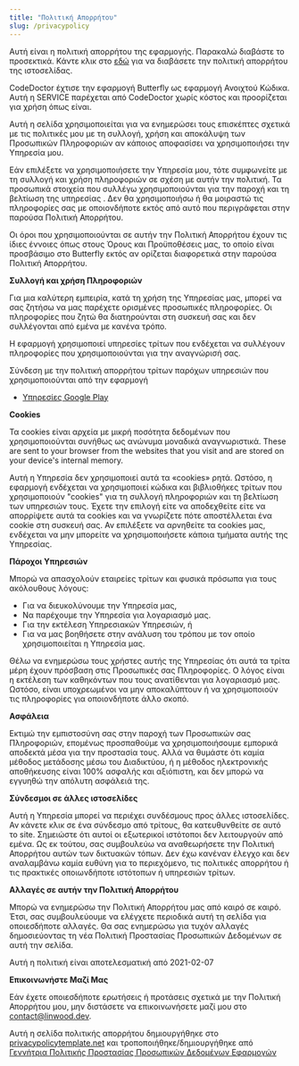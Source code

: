 ```yaml
---
title: "Πολιτική Απορρήτου"
slug: /privacypolicy
---
```


Αυτή είναι η πολιτική απορρήτου της εφαρμογής. Παρακαλώ διαβάστε το προσεκτικά. Κάντε κλικ στο [εδώ](https://go.linwood.dev/privacypolicy) για να διαβάσετε την πολιτική απορρήτου της ιστοσελίδας.

CodeDoctor έχτισε την εφαρμογή Butterfly ως εφαρμογή Ανοιχτού Κώδικα. Αυτή η SERVICE παρέχεται από CodeDoctor χωρίς κόστος και προορίζεται για χρήση όπως είναι.

Αυτή η σελίδα χρησιμοποιείται για να ενημερώσει τους επισκέπτες σχετικά με τις πολιτικές μου με τη συλλογή, χρήση και αποκάλυψη των Προσωπικών Πληροφοριών αν κάποιος αποφασίσει να χρησιμοποιήσει την Υπηρεσία μου.

Εάν επιλέξετε να χρησιμοποιήσετε την Υπηρεσία μου, τότε συμφωνείτε με τη συλλογή και χρήση πληροφοριών σε σχέση με αυτήν την πολιτική. Τα προσωπικά στοιχεία που συλλέγω χρησιμοποιούνται για την παροχή και τη βελτίωση της υπηρεσίας . Δεν θα χρησιμοποιήσω ή θα μοιραστώ τις πληροφορίες σας με οποιονδήποτε εκτός από αυτό που περιγράφεται στην παρούσα Πολιτική Απορρήτου.

Οι όροι που χρησιμοποιούνται σε αυτήν την Πολιτική Απορρήτου έχουν τις ίδιες έννοιες όπως στους Όρους και Προϋποθέσεις μας, το οποίο είναι προσβάσιμο στο Butterfly εκτός αν ορίζεται διαφορετικά στην παρούσα Πολιτική Απορρήτου.

**Συλλογή και χρήση Πληροφοριών**

Για μια καλύτερη εμπειρία, κατά τη χρήση της Υπηρεσίας μας, μπορεί να σας ζητήσω να μας παρέχετε ορισμένες προσωπικές πληροφορίες. Οι πληροφορίες που ζητώ θα διατηρούνται στη συσκευή σας και δεν συλλέγονται από εμένα με κανένα τρόπο.

Η εφαρμογή χρησιμοποιεί υπηρεσίες τρίτων που ενδέχεται να συλλέγουν πληροφορίες που χρησιμοποιούνται για την αναγνώρισή σας.

Σύνδεση με την πολιτική απορρήτου τρίτων παρόχων υπηρεσιών που χρησιμοποιούνται από την εφαρμογή

* [Υπηρεσίες Google Play](https://www.google.com/policies/privacy/)

**Cookies**

Τα cookies είναι αρχεία με μικρή ποσότητα δεδομένων που χρησιμοποιούνται συνήθως ως ανώνυμα μοναδικά αναγνωριστικά. These are sent to your browser from the websites that you visit and are stored on your device's internal memory.

Αυτή η Υπηρεσία δεν χρησιμοποιεί αυτά τα «cookies» ρητά. Ωστόσο, η εφαρμογή ενδέχεται να χρησιμοποιεί κώδικα και βιβλιοθήκες τρίτων που χρησιμοποιούν "cookies" για τη συλλογή πληροφοριών και τη βελτίωση των υπηρεσιών τους. Έχετε την επιλογή είτε να αποδεχθείτε είτε να απορρίψετε αυτά τα cookies και να γνωρίζετε πότε αποστέλλεται ένα cookie στη συσκευή σας. Αν επιλέξετε να αρνηθείτε τα cookies μας, ενδέχεται να μην μπορείτε να χρησιμοποιήσετε κάποια τμήματα αυτής της Υπηρεσίας.

**Πάροχοι Υπηρεσιών**

Μπορώ να απασχολούν εταιρείες τρίτων και φυσικά πρόσωπα για τους ακόλουθους λόγους:

* Για να διευκολύνουμε την Υπηρεσία μας,
* Να παρέχουμε την Υπηρεσία για λογαριασμό μας.
* Για την εκτέλεση Υπηρεσιακών Υπηρεσιών, ή
* Για να μας βοηθήσετε στην ανάλυση του τρόπου με τον οποίο χρησιμοποιείται η Υπηρεσία μας.

Θέλω να ενημερώσω τους χρήστες αυτής της Υπηρεσίας ότι αυτά τα τρίτα μέρη έχουν πρόσβαση στις Προσωπικές σας Πληροφορίες. Ο λόγος είναι η εκτέλεση των καθηκόντων που τους ανατίθενται για λογαριασμό μας. Ωστόσο, είναι υποχρεωμένοι να μην αποκαλύπτουν ή να χρησιμοποιούν τις πληροφορίες για οποιονδήποτε άλλο σκοπό.

**Ασφάλεια**

Εκτιμώ την εμπιστοσύνη σας στην παροχή των Προσωπικών σας Πληροφοριών, επομένως προσπαθούμε να χρησιμοποιήσουμε εμπορικά αποδεκτά μέσα για την προστασία τους. Αλλά να θυμάστε ότι καμία μέθοδος μετάδοσης μέσω του Διαδικτύου, ή η μέθοδος ηλεκτρονικής αποθήκευσης είναι 100% ασφαλής και αξιόπιστη, και δεν μπορώ να εγγυηθώ την απόλυτη ασφάλειά της.

**Σύνδεσμοι σε άλλες ιστοσελίδες**

Αυτή η Υπηρεσία μπορεί να περιέχει συνδέσμους προς άλλες ιστοσελίδες. Αν κάνετε κλικ σε ένα σύνδεσμο από τρίτους, θα κατευθυνθείτε σε αυτό το site. Σημειώστε ότι αυτοί οι εξωτερικοί ιστότοποι δεν λειτουργούν από εμένα. Ως εκ τούτου, σας συμβουλεύω να αναθεωρήσετε την Πολιτική Απορρήτου αυτών των δικτυακών τόπων. Δεν έχω κανέναν έλεγχο και δεν αναλαμβάνω καμία ευθύνη για το περιεχόμενο, τις πολιτικές απορρήτου ή τις πρακτικές οποιωνδήποτε ιστότοπων ή υπηρεσιών τρίτων.

**Αλλαγές σε αυτήν την Πολιτική Απορρήτου**

Μπορώ να ενημερώσω την Πολιτική Απορρήτου μας από καιρό σε καιρό. Έτσι, σας συμβουλεύουμε να ελέγχετε περιοδικά αυτή τη σελίδα για οποιεσδήποτε αλλαγές. Θα σας ενημερώσω για τυχόν αλλαγές δημοσιεύοντας τη νέα Πολιτική Προστασίας Προσωπικών Δεδομένων σε αυτή την σελίδα.

Αυτή η πολιτική είναι αποτελεσματική από 2021-02-07

**Επικοινωνήστε Μαζί Μας**

Εάν έχετε οποιεσδήποτε ερωτήσεις ή προτάσεις σχετικά με την Πολιτική Απορρήτου μου, μην διστάσετε να επικοινωνήσετε μαζί μου στο contact@linwood.dev.

Αυτή η σελίδα πολιτικής απορρήτου δημιουργήθηκε στο [privacypolicytemplate.net](https://privacypolicytemplate.net) και τροποποιήθηκε/δημιουργήθηκε από [Γεννήτρια Πολιτικής Προστασίας Προσωπικών Δεδομένων Εφαρμογών](https://app-privacy-policy-generator.nisrulz.com/)
